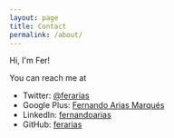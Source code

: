 ```yaml
---
layout: page
title: Contact
permalink: /about/
---
```

Hi, I'm Fer!

You can reach me at

* Twitter: [@ferarias](https://twitter.com/ferarias) 
* Google Plus: [Fernando Arias Marqués](https://plus.google.com/u/0/+FernandoAriasMarqu%C3%A9s) 
* LinkedIn: [fernandoarias](http://www.linkedin.com/in/fernandoarias) 
* GitHub: [ferarias](https://github.com/ferarias/)
